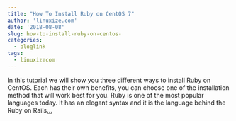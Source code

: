 ```yaml
---
title: "How To Install Ruby on CentOS 7"
author: 'linuxize.com'
date: '2018-08-08'
slug: how-to-install-ruby-on-centos-
categories:
  - bloglink
tags:
  - linuxizecom
---
```


In this tutorial we will show you three different ways to install Ruby on CentOS. Each has their own benefits, you can choose one of the installation method that will work best for you. Ruby is one of the most popular languages today. It has an elegant syntax and it is the language behind the Ruby on Rails[... <i class="fas fa-external-link-alt"></i>](https://linuxize.com/post/how-to-install-ruby-on-centos-7/)


